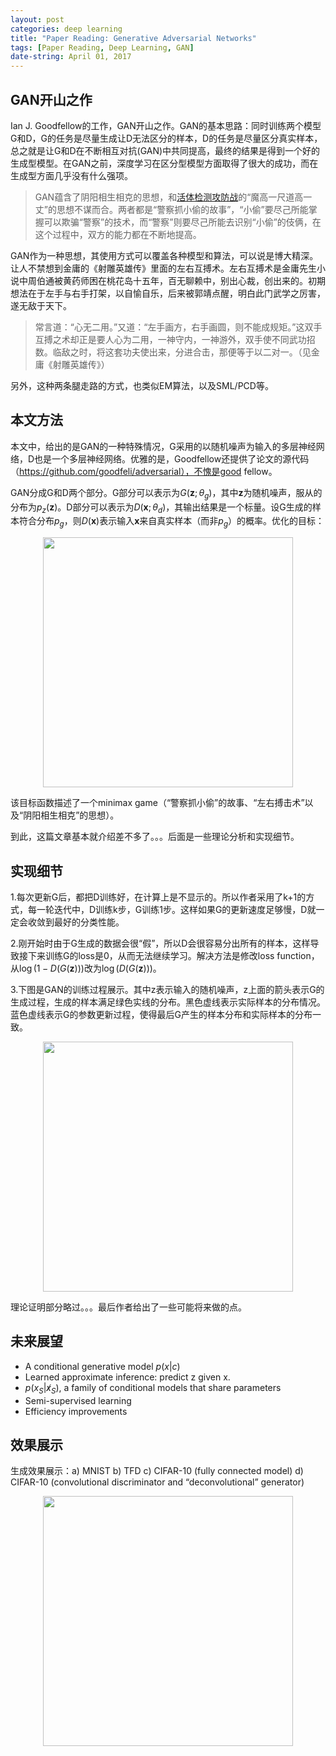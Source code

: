 ```yaml
---
layout: post
categories: deep learning
title: "Paper Reading: Generative Adversarial Networks"
tags: [Paper Reading, Deep Learning, GAN]
date-string: April 01, 2017
---
```


## GAN开山之作
Ian J. Goodfellow的工作，GAN开山之作。GAN的基本思路：同时训练两个模型G和D，G的任务是尽量生成让D无法区分的样本，D的任务是尽量区分真实样本，总之就是让G和D在不断相互对抗(GAN)中共同提高，最终的结果是得到一个好的生成型模型。在GAN之前，深度学习在区分型模型方面取得了很大的成功，而在生成型方面几乎没有什么强项。

> GAN蕴含了阴阳相生相克的思想，和[活体检测攻防战](http://news.ifeng.com/a/20170317/50792264_0.shtml)的“魔高一尺道高一丈”的思想不谋而合。两者都是“警察抓小偷的故事”，“小偷”要尽己所能掌握可以欺骗“警察”的技术，而“警察”则要尽己所能去识别“小偷”的伎俩，在这个过程中，双方的能力都在不断地提高。

GAN作为一种思想，其使用方式可以覆盖各种模型和算法，可以说是博大精深。让人不禁想到金庸的《射雕英雄传》里面的左右互搏术。左右互搏术是金庸先生小说中周伯通被黄药师困在桃花岛十五年，百无聊赖中，别出心裁，创出来的。初期想法在于左手与右手打架，以自愉自乐，后来被郭靖点醒，明白此门武学之厉害，遂无敌于天下。

> 常言道：“心无二用。”又道：“左手画方，右手画圆，则不能成规矩。”这双手互搏之术却正是要人心为二用，一神守内，一神游外，双手使不同武功招数。临敌之时，将这套功夫使出来，分进合击，那便等于以二对一。（见金庸《射雕英雄传》）

另外，这种两条腿走路的方式，也类似EM算法，以及SML/PCD等。

## 本文方法
本文中，给出的是GAN的一种特殊情况，G采用的以随机噪声为输入的多层神经网络，D也是一个多层神经网络。优雅的是，Goodfellow还提供了论文的源代码（https://github.com/goodfeli/adversarial），不愧是good fellow。

GAN分成G和D两个部分。G部分可以表示为$G(\boldsymbol{z};\theta_g)$，其中$\boldsymbol{z}$为随机噪声，服从的分布为$p_z(\boldsymbol{z})$。D部分可以表示为$D(\boldsymbol{x};\theta_d)$，其输出结果是一个标量。设G生成的样本符合分布$p_g$，则$D(\boldsymbol{x})$表示输入$\boldsymbol{x}$来自真实样本（而非$p_g$）的概率。优化的目标：

<center>
    <img src="http://img.blog.csdn.net/20170401115027469?watermark/2/text/aHR0cDovL2Jsb2cuY3Nkbi5uZXQvd3VsdzE5OTA=/font/5a6L5L2T/fontsize/400/fill/I0JBQkFCMA==/dissolve/70/gravity/SouthEast" width="400">
</center>

该目标函数描述了一个minimax game（“警察抓小偷”的故事、“左右搏击术”以及“阴阳相生相克”的思想）。

到此，这篇文章基本就介绍差不多了。。。后面是一些理论分析和实现细节。
## 实现细节

1.每次更新G后，都把D训练好，在计算上是不显示的。所以作者采用了k+1的方式，每一轮迭代中，D训练k步，G训练1步。这样如果G的更新速度足够慢，D就一定会收敛到最好的分类性能。

2.刚开始时由于G生成的数据会很“假”，所以D会很容易分出所有的样本，这样导致接下来训练G的loss是0，从而无法继续学习。解决方法是修改loss function，从$\log(1-D(G(\boldsymbol{z})))$改为$\log(D(G(\boldsymbol{z})))$。

3.下图是GAN的训练过程展示。其中z表示输入的随机噪声，z上面的箭头表示G的生成过程，生成的样本满足绿色实线的分布。黑色虚线表示实际样本的分布情况。蓝色虚线表示G的参数更新过程，使得最后G产生的样本分布和实际样本的分布一致。

<center>
    <img src="http://img.blog.csdn.net/20170401134009392?watermark/2/text/aHR0cDovL2Jsb2cuY3Nkbi5uZXQvd3VsdzE5OTA=/font/5a6L5L2T/fontsize/400/fill/I0JBQkFCMA==/dissolve/70/gravity/SouthEast" width="400">
</center>

理论证明部分略过。。。最后作者给出了一些可能将来做的点。
## 未来展望

 - A conditional generative model $p(x|c)$ 
 - Learned approximate inference: predict z given x.
 - $p(x_S|x̸_S)$, a family of conditional models that share parameters
 - Semi-supervised learning
 - Efficiency improvements

## 效果展示

生成效果展示：a) MNIST b) TFD c) CIFAR-10 (fully connected model) d) CIFAR-10 (convolutional discriminator and “deconvolutional” generator)

<center>
    <img src="http://img.blog.csdn.net/20170401140344153?watermark/2/text/aHR0cDovL2Jsb2cuY3Nkbi5uZXQvd3VsdzE5OTA=/font/5a6L5L2T/fontsize/400/fill/I0JBQkFCMA==/dissolve/70/gravity/SouthEast" width="400">
</center>
